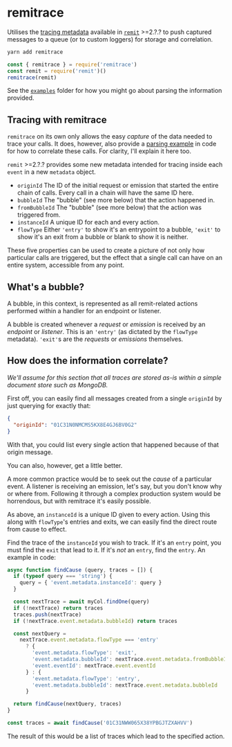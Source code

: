 # remitrace

Utilises the [tracing metadata](#) available in [`remit`](https://github.com/jpwilliams/remit) >=2.?.? to push captured messages to a queue (or to custom loggers) for storage and correlation.

``` sh
yarn add remitrace
```

``` js
const { remitrace } = require('remitrace')
const remit = require('remit')()
remitrace(remit)
```

See the [`examples`](#) folder for how you might go about parsing the information provided.

## Tracing with remitrace

`remitrace` on its own only allows the easy _capture_ of the data needed to trace your calls. It does, however, also provide a [parsing example](#) in code for how to correlate these calls. For clarity, I'll explain it here too.

`remit` >=2.?.? provides some new metadata intended for tracing inside each `event` in a new `metadata` object.

* `originId` The ID of the initial request or emission that started the entire chain of calls. Every call in a chain will have the same ID here.
* `bubbleId` The "bubble" (see more below) that the action happened in.
* `fromBubbleId` The "bubble" (see more below) that the action was triggered from.
* `instanceId` A unique ID for each and every action.
* `flowType` Either `'entry'` to show it's an entrypoint to a bubble, `'exit'` to show it's an exit from a bubble or blank to show it is neither.

These five properties can be used to create a picture of not only how particular calls are triggered, but the effect that a single call can have on an entire system, accessible from any point.

## What's a bubble?

A bubble, in this context, is represented as all remit-related actions performed within a handler for an endpoint or listener.

A bubble is created whenever a _request_ or _emission_ is received by an _endpoint_ or _listener_. This is an `'entry'` (as dictated by the `flowType` metadata). `'exit'`s are the _requests_ or _emissions_ themselves.

## How does the information correlate?

_We'll assume for this section that all traces are stored as-is within a simple document store such as MongoDB._

First off, you can easily find all messages created from a single `originId` by just querying for exactly that:

``` json
{
  "originId": "01C31N0NMCMS5KX8E4GJ6BV0G2"
}
```

With that, you could list every single action that happened because of that origin message.

You can also, however, get a little better.

A more common practice would be to seek out the _cause_ of a particular event. A listener is receiving an emission, let's say, but you don't know why or where from. Following it through a complex production system would be horrendous, but with remitrace it's easily possible.

As above, an `instanceId` is a unique ID given to every action. Using this along with `flowType`'s entries and exits, we can easily find the direct route from cause to effect.

Find the trace of the `instanceId` you wish to track. If it's an `entry` point, you must find the `exit` that lead to it. If it's _not_ an `entry`, find the `entry`. An example in code:

``` js
async function findCause (query, traces = []) {
  if (typeof query === 'string') {
    query = { 'event.metadata.instanceId': query }
  }

  const nextTrace = await myCol.findOne(query)
  if (!nextTrace) return traces
  traces.push(nextTrace)
  if (!nextTrace.event.metadata.bubbleId) return traces

  const nextQuery =
    nextTrace.event.metadata.flowType === 'entry'
      ? {
        'event.metadata.flowType': 'exit',
        'event.metadata.bubbleId': nextTrace.event.metadata.fromBubbleId,
        'event.eventId': nextTrace.event.eventId
      } : {
        'event.metadata.flowType': 'entry',
        'event.metadata.bubbleId': nextTrace.event.metadata.bubbleId
      }

  return findCause(nextQuery, traces)
}

const traces = await findCause('01C31NWW065X38YPBGJTZXAHVV')
```

The result of this would be a list of traces which lead to the specified action.
